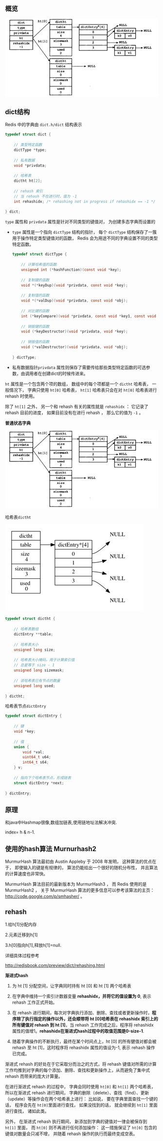 ## 概览
![image-20190814150748630](assets/dict字典/image-20190814150748630.png)




## dict结构

Redis 中的字典由 `dict.h/dict` 结构表示

```c
typedef struct dict {

    // 类型特定函数
    dictType *type;

    // 私有数据
    void *privdata;

    // 哈希表
    dictht ht[2];

    // rehash 索引
    // 当 rehash 不在进行时，值为 -1
    int rehashidx; /* rehashing not in progress if rehashidx == -1 */

} dict;
```

`type` 属性和 `privdata` 属性是针对不同类型的键值对， 为创建多态字典而设置的

- `type` 属性是一个指向 `dictType` 结构的指针， 每个 `dictType` 结构保存了一簇用于操作特定类型键值对的函数， Redis 会为用途不同的字典设置不同的类型特定函数。

  ```c
  typedef struct dictType {
  
      // 计算哈希值的函数
      unsigned int (*hashFunction)(const void *key);
  
      // 复制键的函数
      void *(*keyDup)(void *privdata, const void *key);
  
      // 复制值的函数
      void *(*valDup)(void *privdata, const void *obj);
  
      // 对比键的函数
      int (*keyCompare)(void *privdata, const void *key1, const void *key2);
  
      // 销毁键的函数
      void (*keyDestructor)(void *privdata, void *key);
  
      // 销毁值的函数
      void (*valDestructor)(void *privdata, void *obj);
  
  } dictType;
  ```

  

- 私有数据指针`privdata` 属性则保存了需要传给那些类型特定函数的可选参数，由调用者在创建dict的时候传进来。

  

`ht` 属性是一个包含两个项的数组， 数组中的每个项都是一个 `dictht` 哈希表， 一般情况下， 字典只使用 `ht[0]` 哈希表， `ht[1]` 哈希表只会在对 `ht[0]` 哈希表进行 rehash 时使用。

除了 `ht[1]` 之外， 另一个和 rehash 有关的属性就是 `rehashidx` ： 它记录了 rehash 目前的进度， 如果目前没有在进行 rehash ， 那么它的值为 `-1` 。

**普通状态字典**

![image-20190814150748630](assets/dict字典/image-20190814150748630.png)

哈希表`dictht`

![1565856288727](assets/dict字典/1565856288727.png)

```c
typedef struct dictht {

    // 哈希表数组
    dictEntry **table;

    // 哈希表大小
    unsigned long size;

    // 哈希表大小掩码，用于计算索引值
    // 总是等于 size - 1
    unsigned long sizemask;

    // 该哈希表已有节点的数量
    unsigned long used;

} dictht;
```



哈希表节点`dictEntry` 

```c
typedef struct dictEntry {

    // 键
    void *key;

    // 值
    union {
        void *val;
        uint64_t u64;
        int64_t s64;
    } v;

    // 指向下个哈希表节点，形成链表
    struct dictEntry *next;

} dictEntry;
```

## 原理

和java中Hashmap很像,数组加链表,使用链地址法解决冲突.

index= h & n-1.





## 使用的hash算法  Murnurhash2

MurmurHash 算法最初由 Austin Appleby 于 2008 年发明， 这种算法的优点在于， 即使输入的键是有规律的， 算法仍能给出一个很好的随机分布性， 并且算法的计算速度也非常快。

MurmurHash 算法目前的最新版本为 MurmurHash3 ， 而 Redis 使用的是 MurmurHash2 ， 关于 MurmurHash 算法的更多信息可以参考该算法的主页： http://code.google.com/p/smhasher/ 。

## rehash

1.给h[1]分配内存

2.元素迁移到h[1]

3.h[0]指向h[1],释放h[1]=null.

详细具体过程参考

http://redisbook.com/preview/dict/rehashing.html

**渐进式hash**

1) 为 ht [1] 分配空间，让字典同时持有 ht [0] 和 ht [1] 两个哈希表

2) 在字典中维持一个索引计数器变量 **rehashidx，并将它的值设置为 0**, 表示 rehash 工作正式开始。

3) 在 rehash 进行期间，每次对字典执行添加、删除、查找或者更新操作时，**程序除了执行指定的操作以外，还会顺带将 ht [0]哈希表在 rehashidx 索引上的所有键值对 rehash 到 ht [1]**，当 rehash 工作完成之后，程序将 rehashidx 属性的值增1。**rehashidx在渐进式hash过程中的取值范围是0-size-1**.

4) 随着字典操作的不断执行，最终在某个时间点上，ht [0] 的所有健值对都会被 rehash 至 ht [1]，这时程序将 rehashidx 属性的值设为-1, 表示 rehash 操作已完成。

渐进式 rehash 的好处在于它采取分而治之的方式，将 rehash 键值对所需的计算工作均推到对字典的每个添加、删除、查找和更新操作上，从而避免了集中式 rehash 而带来的庞大计算量。



在进行渐进式 rehash 的过程中， 字典会同时使用 `ht[0]` 和 `ht[1]` 两个哈希表， 所以在渐进式 rehash 进行期间， 字典的删除（delete）、查找（find）、更新（update）等操作会在两个哈希表上进行： 比如说， 要在字典里面查找一个键的话， 程序会先在 `ht[0]`里面进行查找， 如果没找到的话， 就会继续到 `ht[1]` 里面进行查找， 诸如此类。

另外， 在渐进式 rehash 执行期间， 新添加到字典的键值对一律会被保存到 `ht[1]` 里面， 而 `ht[0]` 则不再进行任何添加操作： 这一措施保证了 `ht[0]` 包含的键值对数量会只减不增， 并随着 rehash 操作的执行而最终变成空表。